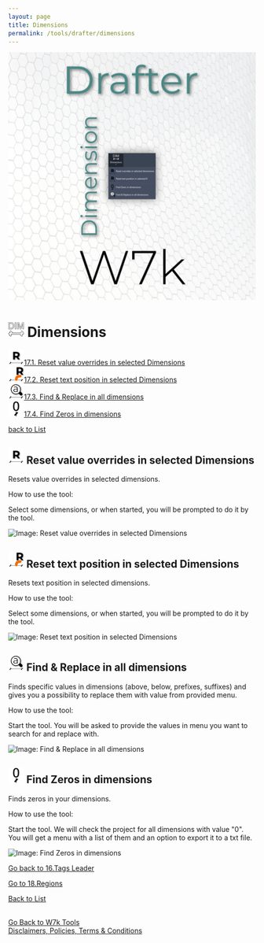 ```yaml
---
layout: page
title: Dimensions
permalink: /tools/drafter/dimensions
---
```



![Dimensions](/images/Tools/Drafter/drafterDim.jpg)  


# <a id="dimensions"></a> ![Dimensions](/images/Tools/Drafter/Icons/Dim.png) Dimensions  
  
![Reset value overrides in selected Dimensions](/images/Tools/Drafter/Icons/Dim_OverrideReset.png)[17.1. Reset value overrides in selected Dimensions](#reset-value-overrides-in-selected-dimensions)  
![Reset text position in selected Dimensions](/images/Tools/Drafter/Icons/Dim_ResetPosition.png)[17.2. Reset text position in selected Dimensions](#reset-text-position-in-selected-dimensions)  
![Find & Replace in all dimensions](/images/Tools/Drafter/Icons/Dim_FindAndReplace.png)[17.3. Find & Replace in all dimensions](#find-&-replace-in-all-dimensions)  
![Find Zeros in dimensions](/images/Tools/Drafter/Icons/Dim_Zero.png)[17.4. Find Zeros in dimensions](#find-zeros-in-dimensions)  
  

[back to List](/Drafter.md/#list)  

## <a id="reset-value-overrides-in-selected-dimensions"></a> ![Reset value overrides in selected Dimensions](/images/Tools/Drafter/Icons/Dim_OverrideReset.png) Reset value overrides in selected Dimensions

Resets value overrides in selected dimensions. 

How to use the tool:

Select some dimensions, or when started, you will be prompted to do it by the tool. 

![Image: Reset value overrides in selected Dimensions](https://drive.google.com/uc?export=view&id=18_bMgvh9Mz9nGt77Extgx-JOnhkPBXMr)  

## <a id="reset-text-position-in-selected-dimensions"></a> ![Reset text position in selected Dimensions](/images/Tools/Drafter/Icons/Dim_ResetPosition.png) Reset text position in selected Dimensions

Resets text position in selected dimensions. 

How to use the tool:

Select some dimensions, or when started, you will be prompted to do it by the tool. 

![Image: Reset text position in selected Dimensions](https://drive.google.com/uc?export=view&id=18Zgo9f5spsL7paXUjtGhceBXoq-rdH7r)  

## <a id="find-&-replace-in-all-dimensions"></a> ![Find & Replace in all dimensions](/images/Tools/Drafter/Icons/Dim_FindAndReplace.png) Find & Replace in all dimensions

Finds specific values in dimensions (above, below, prefixes, suffixes) and gives you a possibility to replace them with value from provided menu. 

How to use the tool:

Start the tool.  You will be asked to provide the values in menu you want to search for and replace with.

![Image: Find & Replace in all dimensions](https://drive.google.com/uc?export=view&id=1Hb4crn58uOqYEzqptt_10KAmMHCz6Joc)  

## <a id="find-zeros-in-dimensions"></a> ![Find Zeros in dimensions](/images/Tools/Drafter/Icons/Dim_Zero.png) Find Zeros in dimensions

Finds zeros in your dimensions.  

How to use the tool:

Start the tool. We will check the project for all dimensions with value "0". You will get a menu with a list of them and an option to export it to a txt file. 

![Image: Find Zeros in dimensions](https://drive.google.com/uc?export=view&id=18Saa0f7oK7ThSsxg5TaaPvRENxHsgSGt)  



[Go back to 16.Tags Leader](/DrTagsLeader.md/#tags-leaders)  

[Go to 18.Regions](/DrRegions.md/#regions)  

[Back to List](/Drafter.md/#list)  
  
  
<br>
<div class="backToTools">
    <a href="https://w7k.pl/tools/">Go Back to W7k Tools</a>
</div>
<div class="terms">
    <a href="https://w7k.pl/terms/">Disclaimers, Policies, Terms & Conditions</a>
</div>

